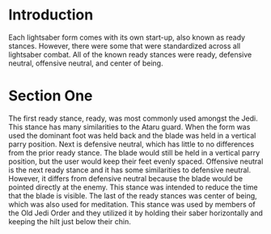 # Introduction

Each lightsaber form comes with its own start-up, also known as ready stances.
However, there were some that were standardized across all lightsaber combat.
All of the known ready stances were ready, defensive neutral, offensive neutral, and center of being.

# Section One

The first ready stance, ready, was most commonly used amongst the Jedi.
This stance has many similarities to the Ataru guard.
When the form was used the dominant foot was held back and the blade was held in a vertical parry position.
Next is defensive neutral, which has little to no differences from the prior ready stance.
The blade would still be held in a vertical parry position, but the user would keep their feet evenly spaced.
Offensive neutral is the next ready stance and it has some similarities to defensive neutral.
However, it differs from defensive neutral because the blade would be pointed directly at the enemy.
This stance was intended to reduce the time that the blade is visible.
The last of the ready stances was center of being, which was also used for meditation.
This stance was used by members of the Old Jedi Order and they utilized it by holding their saber horizontally and keeping the hilt just below their chin.
